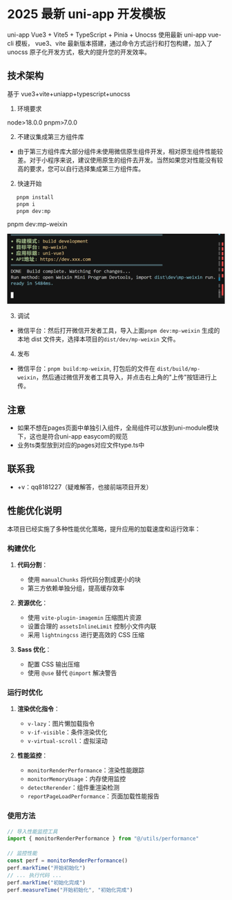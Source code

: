 # 2025 最新 uni-app 开发模板

uni-app Vue3 + Vite5 + TypeScript + Pinia + Unocss
使用最新 uni-app vue-cli 模板， vue3、vite 最新版本搭建，通过命令方式运行和打包构建，加入了 unocss 原子化开发方式，极大的提升您的开发效率。

## 技术架构

基于 vue3+vite+uniapp+typescript+unocss

1. 环境要求

node>18.0.0
pnpm>7.0.0

2. 不建议集成第三方组件库

- 由于第三方组件库大部分组件未使用微信原生组件开发，相对原生组件性能较差。对于小程序来说，建议使用原生的组件去开发。当然如果您对性能没有较高的要求，您可以自行选择集成第三方组件库。

2. 快速开始

```
   pnpm install
   pnpm i
   pnpm dev:mp

```

pnpm dev:mp-weixin

![构建成功](./src/static/log.jpg)

3. 调试

- 微信平台：然后打开微信开发者工具，导入上面`pnpm dev:mp-weixin` 生成的本地 dist 文件夹，选择本项目的`dist/dev/mp-weixin` 文件。

4. 发布

- 微信平台：`pnpm build:mp-weixin`, 打包后的文件在 `dist/build/mp-weixin`，然后通过微信开发者工具导入，并点击右上角的"上传"按钮进行上传。

## 注意

- 如果不想在pages页面中单独引入组件，全局组件可以放到uni-module模块下，这也是符合uni-app easycom的规范
- 业务ts类型放到对应的pages对应文件type.ts中

## 联系我

- +v：qq8181227（疑难解答，也接前端项目开发）

## 性能优化说明

本项目已经实施了多种性能优化策略，提升应用的加载速度和运行效率：

### 构建优化

1. **代码分割**：

   - 使用 `manualChunks` 将代码分割成更小的块
   - 第三方依赖单独分组，提高缓存效率

2. **资源优化**：

   - 使用 `vite-plugin-imagemin` 压缩图片资源
   - 设置合理的 `assetsInlineLimit` 控制小文件内联
   - 采用 `lightningcss` 进行更高效的 CSS 压缩

3. **Sass 优化**：
   - 配置 CSS 输出压缩
   - 使用 `@use` 替代 `@import` 解决警告

### 运行时优化

1. **渲染优化指令**：

   - `v-lazy`：图片懒加载指令
   - `v-if-visible`：条件渲染优化
   - `v-virtual-scroll`：虚拟滚动

2. **性能监控**：
   - `monitorRenderPerformance`：渲染性能跟踪
   - `monitorMemoryUsage`：内存使用监控
   - `detectRerender`：组件重渲染检测
   - `reportPageLoadPerformance`：页面加载性能报告

### 使用方法

```js
// 导入性能监控工具
import { monitorRenderPerformance } from "@/utils/performance"

// 监控性能
const perf = monitorRenderPerformance()
perf.markTime("开始初始化")
// ... 执行代码 ...
perf.markTime("初始化完成")
perf.measureTime("开始初始化", "初始化完成")
```
